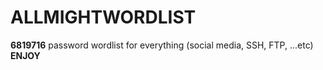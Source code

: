 # ALLMIGHTWORDLIST

**6819716** password wordlist for everything (social media, SSH, FTP, ...etc)
**ENJOY**
